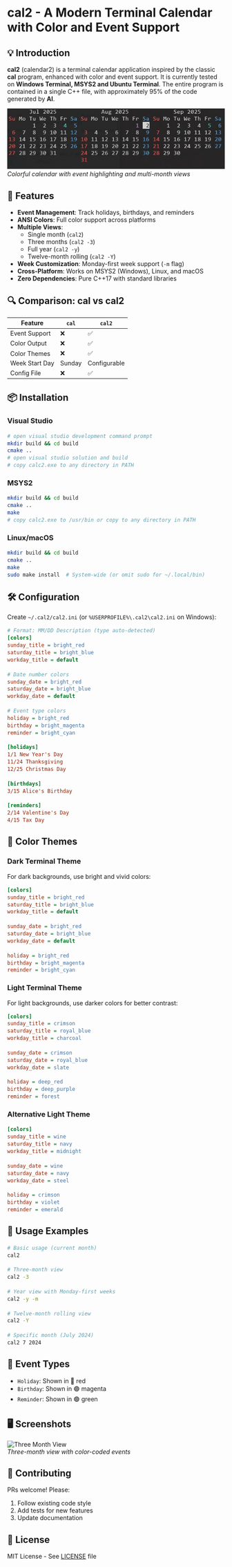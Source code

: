 # cal2 - A Modern Terminal Calendar with Color and Event Support

## 💡 Introduction

**cal2** (calendar2) is a terminal calendar application inspired by the classic **cal** program, enhanced with color and event support. It is currently tested on **Windows Terminal, MSYS2 and Ubuntu Terminal**. The entire program is contained in a single C++ file, with approximately 95% of the code generated by **AI**.

![cal2 Screenshot](https://github.com/AI4Engr/cal2/blob/main/picrture/3_momth.JPG?raw=true)  
*Colorful calendar with event highlighting and multi-month views*

## 🚀 Features

- **Event Management**: Track holidays, birthdays, and reminders
- **ANSI Colors**: Full color support across platforms
- **Multiple Views**:
  - Single month (`cal2`)
  - Three months (`cal2 -3`)
  - Full year (`cal2 -y`)
  - Twelve-month rolling (`cal2 -Y`)
- **Week Customization**: Monday-first week support (`-m` flag)
- **Cross-Platform**: Works on MSYS2 (Windows), Linux, and macOS
- **Zero Dependencies**: Pure C++17 with standard libraries

## 🔍 Comparison: cal vs cal2

| Feature          | `cal` | `cal2` |
|------------------|-------|--------|
| Event Support    | ❌     | ✅      |
| Color Output     | ❌     | ✅      |
| Color Themes     | ❌     | ✅      |
| Week Start Day   | Sunday| Configurable |
| Config File      | ❌     | ✅      |

## 📦 Installation

### Visual Studio
```bash
# open visual studio development command prompt
mkdir build && cd build
cmake ..
# open visual studio solution and build
# copy calc2.exe to any directory in PATH
```

### MSYS2
```bash
mkdir build && cd build
cmake ..
make
# copy calc2.exe to /usr/bin or copy to any directory in PATH
```

### Linux/macOS
```bash
mkdir build && cd build
cmake ..
make
sudo make install  # System-wide (or omit sudo for ~/.local/bin)
```
## 🛠️ Configuration

Create `~/.cal2/cal2.ini` (or `%USERPROFILE%\.cal2\cal2.ini` on Windows):

```ini
# Format: MM/DD Description (type auto-detected)
[colors]
sunday_title = bright_red
saturday_title = bright_blue
workday_title = default

# Date number colors
sunday_date = bright_red
saturday_date = bright_blue
workday_date = default

# Event type colors
holiday = bright_red
birthday = bright_magenta
reminder = bright_cyan

[holidays]
1/1 New Year's Day
11/24 Thanksgiving
12/25 Christmas Day

[birthdays]
3/15 Alice's Birthday

[reminders]
2/14 Valentine's Day
4/15 Tax Day
```

## 🎨 Color Themes

### Dark Terminal Theme
For dark backgrounds, use bright and vivid colors:

```ini
[colors]
sunday_title = bright_red
saturday_title = bright_blue
workday_title = default

sunday_date = bright_red
saturday_date = bright_blue
workday_date = default

holiday = bright_red
birthday = bright_magenta
reminder = bright_cyan
```

### Light Terminal Theme
For light backgrounds, use darker colors for better contrast:

```ini
[colors]
sunday_title = crimson
saturday_title = royal_blue
workday_title = charcoal

sunday_date = crimson
saturday_date = royal_blue
workday_date = slate

holiday = deep_red
birthday = deep_purple
reminder = forest
```

### Alternative Light Theme
```ini
[colors]
sunday_title = wine
saturday_title = navy
workday_title = midnight

sunday_date = wine
saturday_date = navy
workday_date = steel

holiday = crimson
birthday = violet
reminder = emerald
```

## 🎨 Usage Examples

```bash
# Basic usage (current month)
cal2

# Three-month view
cal2 -3

# Year view with Monday-first weeks
cal2 -y -m

# Twelve-month rolling view
cal2 -Y

# Specific month (July 2024)
cal2 7 2024
```

## 📝 Event Types

- `Holiday`: Shown in 🔴 red
- `Birthday`: Shown in 🟣 magenta
- `Reminder`: Shown in 🟢 green

## 🖥️ Screenshots

![Three Month View](https://user-images.githubusercontent.com/.../screenshot-3month.png)  
*Three-month view with color-coded events*


## 🤝 Contributing

PRs welcome! Please:
1. Follow existing code style
2. Add tests for new features
3. Update documentation

## 📜 License

MIT License - See [LICENSE](LICENSE) file
